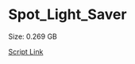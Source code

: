 # Spot_Light_Saver

Size: 0.269 GB

[Script Link](https://github.com/liuyal/Archive/blob/master/Python/Utilities/Miscellaneous/spotlight_saver.py)